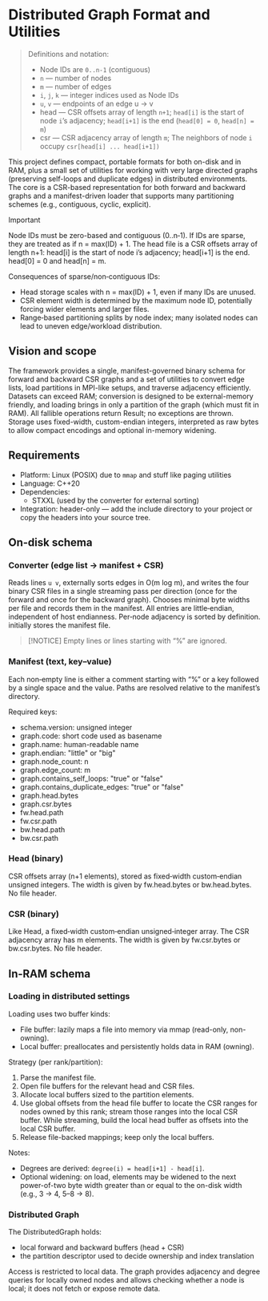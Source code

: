 # Distributed Graph Format and Utilities

> Definitions and notation:
> - Node IDs are `0..n-1` (contiguous)
> - `n` — number of nodes
> - `m` — number of edges
> - `i`, `j`, `k` — integer indices used as Node IDs
> - `u`, `v` — endpoints of an edge u → v
> - head — CSR offsets array of length `n+1`; `head[i]` is the start of node `i`’s adjacency; `head[i+1]` is the end
    (`head[0] = 0`, `head[n] = m`)
> - csr — CSR adjacency array of length `m`; The neighbors of node `i` occupy `csr[head[i] ... head[i+1])`

This project defines compact, portable formats for both on-disk and in RAM, plus a small set of utilities for working
with very large directed graphs (preserving self-loops and duplicate edges) in distributed environments. The core is a
CSR-based representation for both forward and backward graphs and a manifest-driven loader that supports many
partitioning schemes (e.g., contiguous, cyclic, explicit).

> [!IMPORTANT]
> Node IDs must be zero-based and contiguous (0..n‑1). If IDs are sparse, they are treated as if n = max(ID) + 1. The
> head file is a CSR offsets array of length n+1: head[i] is the start of node i’s adjacency; head[i+1] is the end.
> head[0] = 0 and head[n] = m.
>
> Consequences of sparse/non‑contiguous IDs:
> - Head storage scales with n = max(ID) + 1, even if many IDs are unused.
> - CSR element width is determined by the maximum node ID, potentially forcing wider elements and larger files.
> - Range‑based partitioning splits by node index; many isolated nodes can lead to uneven edge/workload distribution.

## Vision and scope

The framework provides a single, manifest-governed binary schema for forward and backward CSR graphs and a set of
utilities to convert edge lists, load partitions in MPI-like setups, and traverse adjacency efficiently. Datasets can
exceed RAM; conversion is designed to be external-memory friendly, and loading brings in only a partition of the graph
(which must fit in RAM). All fallible operations return Result; no exceptions are thrown. Storage uses fixed-width,
custom-endian integers, interpreted as raw bytes to allow compact encodings and optional in-memory widening.

## Requirements

- Platform: Linux (POSIX) due to `mmap` and stuff like paging utilities
- Language: C++20
- Dependencies:
    - STXXL (used by the converter for external sorting)
- Integration: header-only — add the include directory to your project or copy the headers into your source tree.

## On-disk schema

### Converter (edge list → manifest + CSR)

Reads lines `u v`, externally sorts edges in O(m log m), and writes the four binary CSR files in a single streaming pass
per direction (once for the forward and once for the backward graph). Chooses minimal byte widths per file and records
them in the manifest. All entries are little‑endian, independent of host endianness. Per‑node adjacency is sorted by
definition. initially stores the manifest file.

> [!NOTICE]
> Empty lines or lines starting with “%” are ignored.

### Manifest (text, key–value)

Each non‑empty line is either a comment starting with “%” or a key followed by a single space and the value. Paths are
resolved relative to the manifest’s directory.

Required keys:

- schema.version: unsigned integer
- graph.code: short code used as basename
- graph.name: human-readable name
- graph.endian: "little" or "big"
- graph.node_count: n
- graph.edge_count: m
- graph.contains_self_loops: "true" or "false"
- graph.contains_duplicate_edges: "true" or "false"
- graph.head.bytes
- graph.csr.bytes
- fw.head.path
- fw.csr.path
- bw.head.path
- bw.csr.path

### Head (binary)

CSR offsets array (n+1 elements), stored as fixed‑width custom‑endian unsigned integers. The width is given by
fw.head.bytes or bw.head.bytes. No file header.

### CSR (binary)

Like Head, a fixed‑width custom‑endian unsigned‑integer array. The CSR adjacency array has m elements. The width is
given by fw.csr.bytes or bw.csr.bytes. No file header.

## In-RAM schema

### Loading in distributed settings

Loading uses two buffer kinds:

- File buffer: lazily maps a file into memory via mmap (read-only, non-owning).
- Local buffer: preallocates and persistently holds data in RAM (owning).

Strategy (per rank/partition):

1. Parse the manifest file.
2. Open file buffers for the relevant head and CSR files.
3. Allocate local buffers sized to the partition elements.
4. Use global offsets from the head file buffer to locate the CSR ranges for nodes owned by this rank; stream those
   ranges into the local CSR buffer. While streaming, build the local head buffer as offsets into the local CSR buffer.
5. Release file-backed mappings; keep only the local buffers.

Notes:

- Degrees are derived: `degree(i) = head[i+1] - head[i]`.
- Optional widening: on load, elements may be widened to the next power-of-two byte width greater than or equal to the
  on-disk width (e.g., 3 → 4, 5–8 → 8).

### Distributed Graph

The DistributedGraph holds:

- local forward and backward buffers (head + CSR)
- the partition descriptor used to decide ownership and index translation

Access is restricted to local data. The graph provides adjacency and degree queries for locally owned nodes and allows
checking whether a node is local; it does not fetch or expose remote data.
